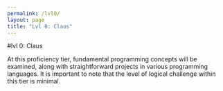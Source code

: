 ```yaml
---
permalink: /lvl0/
layout: page
title: "Lvl 0: Claus"
---
```


#lvl 0: Claus

At this proficiency tier, fundamental programming concepts will be examined, along with straightforward projects in various programming languages. It is important to note that the level of logical challenge within this tier is minimal. 

